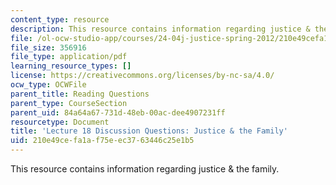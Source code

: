 ```yaml
---
content_type: resource
description: This resource contains information regarding justice & the family.
file: /ol-ocw-studio-app/courses/24-04j-justice-spring-2012/210e49cefa1af75eec3763446c25e1b5_MIT24_04JS12_disc18.pdf
file_size: 356916
file_type: application/pdf
learning_resource_types: []
license: https://creativecommons.org/licenses/by-nc-sa/4.0/
ocw_type: OCWFile
parent_title: Reading Questions
parent_type: CourseSection
parent_uid: 84a64a67-731d-48eb-00ac-dee4907231ff
resourcetype: Document
title: 'Lecture 18 Discussion Questions: Justice & the Family'
uid: 210e49ce-fa1a-f75e-ec37-63446c25e1b5
---
```

This resource contains information regarding justice & the family.